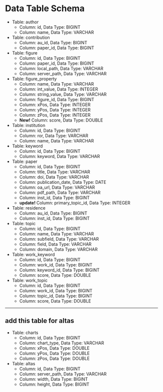 # Data Table Schema

- Table: author
    - Column: id, Data Type: BIGINT
    - Column: name, Data Type: VARCHAR
- Table: contribution
    - Column: au_id, Data Type: BIGINT
    - Column: paper_id, Data Type: BIGINT
- Table: figure
    - Column: id, Data Type: BIGINT
    - Column: paper_id, Data Type: BIGINT
    - Column: local_path, Data Type: VARCHAR
    - Column: server_path, Data Type: VARCHAR
- Table: figure_property
    - Column: name, Data Type: VARCHAR
    - Column: int_value, Data Type: INTEGER
    - Column: string_value, Data Type: VARCHAR
    - Column: figure_id, Data Type: BIGINT
    - Column: xPos, Data Type: INTEGER
    - Column: yPos, Data Type: INTEGER
    - Column: zPos, Data Type: INTEGER
    - <b>New!</b> Column: score, Data Type: DOUBLE
- Table: institution
    - Column: id, Data Type: BIGINT
    - Column: ror, Data Type: VARCHAR
    - Column: name, Data Type: VARCHAR
- Table: keyword
    - Column: id, Data Type: BIGINT
    - Column: keyword, Data Type: VARCHAR
- Table: paper
    - Column: id, Data Type: BIGINT
    - Column: title, Data Type: VARCHAR
    - Column: doi, Data Type: VARCHAR
    - Column: publication_date, Data Type: DATE
    - Column: oa_url, Data Type: VARCHAR
    - Column: pdf_path, Data Type: VARCHAR
    - Column: inst_id, Data Type: BIGINT
    - <b>update! </b>Column: primary_topic_id, Data Type: INTEGER 
- Table: residence
    - Column: au_id, Data Type: BIGINT
    - Column: inst_id, Data Type: BIGINT
- Table: topic
    - Column: id, Data Type: BIGINT
    - Column: name, Data Type: VARCHAR
    - Column: subfield, Data Type: VARCHAR
    - Column: field, Data Type: VARCHAR
    - Column: domain, Data Type: VARCHAR
- Table: work_keyword
    - Column: id, Data Type: BIGINT
    - Column: work_id, Data Type: BIGINT
    - Column: keyword_id, Data Type: BIGINT
    - Column: score, Data Type: DOUBLE
- Table: work_topic
    - Column: id, Data Type: BIGINT
    - Column: work_id, Data Type: BIGINT
    - Column: topic_id, Data Type: BIGINT
    - Column: score, Data Type: DOUBLE
-----------------------------------
## add this table for altas
- Table: charts 
    - Column: id, Data Type: BIGINT
    - Column: chart_type, Data Type: VARCHAR
    - Column: xPos, Data Type: DOUBLE
    - Column: yPos, Data Type: DOUBLE
    - Column: zPos, Data Type: DOUBLE
- Table: altas 
    - Column: id, Data Type: BIGINT
    - Column: server_path, Data Type: VARCHAR
    - Column: width, Data Type: BIGINT
    - Column: height, Data Type: BIGINT
